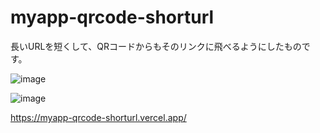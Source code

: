 # myapp-qrcode-shorturl

長いURLを短くして、QRコードからもそのリンクに飛べるようにしたものです。

 ![image](https://github.com/user-attachments/assets/8630c345-7ca0-48d1-a354-ae37662b36a5)


![image](https://github.com/user-attachments/assets/8155dbea-6346-4315-9555-202f1a9a2876)


https://myapp-qrcode-shorturl.vercel.app/

